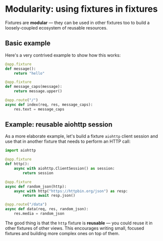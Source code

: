 # Modularity: using fixtures in fixtures

Fixtures are **modular** — they can be used in other fixtures too to build a loosely-coupled ecosystem of reusable resources.

## Basic example

Here's a very contrived example to show how this works:

```python
@app.fixture
def message():
    return "hello"

@app.fixture
def message_caps(message):
    return message.upper()

@app.route("/")
async def index(req, res, message_caps):
    res.text = message_caps
```

## Example: reusable aiohttp session

As a more elaborate example, let's build a fixture `aiohttp` client session and use that in another fixture that needs to perform an HTTP call:

```python
import aiohttp

@app.fixture
def http():
    async with aiohttp.ClientSession() as session:
        return session

@app.fixture
async def random_json(http):
    async with http("https://httpbin.org/json") as resp:
        return await resp.json()

@app.route("/data")
async def data(req, res, random_json):
    res.media = random_json
```

The good thing is that the `http` fixture is **reusable** — you could reuse it in other fixtures of other views. This encourages writing small, focused fixtures and building more complex ones on top of them.
